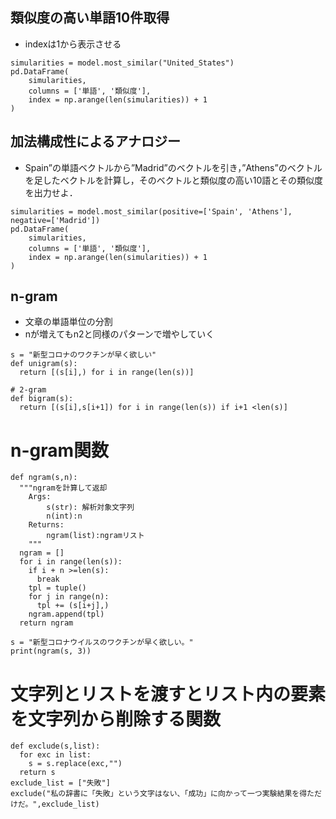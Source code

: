 ## 類似度の高い単語10件取得
- indexは1から表示させる
```
simularities = model.most_similar("United_States")
pd.DataFrame(
    simularities,
    columns = ['単語', '類似度'],
    index = np.arange(len(simularities)) + 1
)
```
## 加法構成性によるアナロジー
- Spain”の単語ベクトルから”Madrid”のベクトルを引き，”Athens”のベクトルを足したベクトルを計算し，そのベクトルと類似度の高い10語とその類似度を出力せよ．
```
simularities = model.most_similar(positive=['Spain', 'Athens'], negative=['Madrid'])
pd.DataFrame(
    simularities,
    columns = ['単語', '類似度'],
    index = np.arange(len(simularities)) + 1
)
```
## n-gram
- 文章の単語単位の分割
- nが増えてもn2と同様のパターンで増やしていく
```
s = "新型コロナのワクチンが早く欲しい"
def unigram(s):
  return [(s[i],) for i in range(len(s))]
```

```
# 2-gram
def bigram(s):
  return [(s[i],s[i+1]) for i in range(len(s)) if i+1 <len(s)]
```


# n-gram関数
```
def ngram(s,n):
  """ngramを計算して返却
    Args:
        s(str): 解析対象文字列
        n(int):n
    Returns:
        ngram(list):ngramリスト
    """
  ngram = []
  for i in range(len(s)):
    if i + n >=len(s):
      break
    tpl = tuple()
    for j in range(n):
      tpl += (s[i+j],)
    ngram.append(tpl)
  return ngram

s = "新型コロナウイルスのワクチンが早く欲しい。"
print(ngram(s, 3))
```


# 文字列とリストを渡すとリスト内の要素を文字列から削除する関数
```
def exclude(s,list):
  for exc in list:
    s = s.replace(exc,"")
  return s
exclude_list = ["失敗"]
exclude("私の辞書に「失敗」という文字はない、「成功」に向かって一つ実験結果を得ただけだ。",exclude_list)
```
